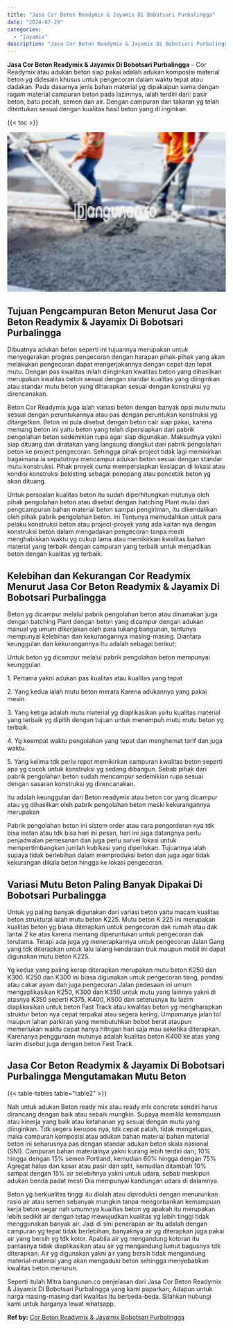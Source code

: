 ```yaml
---
title: "Jasa Cor Beton Readymix & Jayamix Di Bobotsari Purbalingga"
date: "2024-07-29"
categories: 
  - "jayamix"
description: "Jasa Cor Beton Readymix & Jayamix Di Bobotsari Purbalingga. Seperti itulah Mitra bangunan.co penjelasan dari Jasa Cor Beton Readymix & Jayamix Di Bobotsari P..."
---
```


**Jasa Cor Beton Readymix & Jayamix Di Bobotsari Purbalingga** – Cor Readymix atau adukan beton siap pakai adalah adukan komposisi material beton yg didesain khusus untuk pengecoran dalam waktu tepat atau dadakan. Pada dasarnya jenis bahan material yg dipakaipun sama dengan ragam material campuran beton pada lazimnya, ialah terdiri dari: pasir beton, batu pecah, semen dan air. Dengan campuran dan takaran yg telah ditentukan sesuai dengan kualitas hasil beton yang di inginkan.

{{< toc >}}

![Jasa Cor Beton Readymix & Jayamix Di Bobotsari Purbalingga](/images/jasa-cor-readymix-04.png)

## Tujuan Pengcampuran Beton Menurut Jasa Cor Beton Readymix & Jayamix Di Bobotsari Purbalingga

Dibuatnya adukan beton seperti ini tujuannya merupakan untuk menyegerakan progres pengecoran dengan harapan pihak-pihak yang akan melakukan pengecoran dapat mengerjakannya dengan cepat dan tepat mutu. Dengan pas kwalitas inilah diinginkan kwalitas beton yang dihasilkan merupakan kwalitas beton sesuai dengan standar kualitas yang diinginkan atau standar mutu beton yang diharapkan sesuai dengan konstruksi yg direncanakan.

Beton Cor Readymix juga ialah variasi beton dengan banyak opsi mutu mutu sesuai dengan peruntukannya atau pas dengan peruntukan konstruksi yg ditargetkan. Beton ini pula disebut dengan beton cair siap pakai, karena memang beton ini yaitu beton yang telah dipersiapkan dari pabrik pengolahan beton sedemikian rupa agar siap digunakan. Maksudnya yakni siap dituang dan diratakan yang langsung diangkut dari pabrik pengolahan beton ke project pengecoran. Sehingga pihak project tidak lagi memikirkan bagaimana ia sepatutnya mencampur adukan beton sesuai dengan standar mutu konstruksi. Pihak proyek cuma mempersiapkan kesiapan di lokasi atau kondisi konstruksi bekisting sebagai penopang atau pencetak beton yg akan dituang.

Untuk persoalan kualitas beton itu sudah diperhitungkan mutunya oleh pihak pengolahan beton atau disebut dengan batching Plant mulai dari pengcampuran bahan material beton sampai pengiriman, itu dikendalikan oleh pihak pabrik pengolahan beton. Ini Tentunya memudahkan untuk para pelaku konstruksi beton atau project-proyek yang ada kaitan nya dengan konstruksi beton dalam mengadakan pengecoran tanpa mesti menghabiskan waktu yg cukup lama atau memikirkan kwalitas bahan material yang terbaik dengan campuran yang terbaik untuk menjadikan beton dengan kualitas yg terbaik.

## Kelebihan dan Kekurangan Cor Readymix Menurut Jasa Cor Beton Readymix & Jayamix Di Bobotsari Purbalingga

Beton yg dicampur melalui pabrik pengolahan beton atau dinamakan juga dengan batching Plant dengan beton yang dicampur dengan adukan manual yg umum dikerjakan oleh para tukang bangunan, tentunya mempunyai kelebihan dan kekurangannya masing-masing. Diantara keunggulan dan kekurangannya Itu adalah sebagai berikut;

Untuk beton yg dicampur melalui pabrik pengolahan beton mempunyai keunggulan

1\. Pertama yakni adukan pas kualitas atau kualitas yang tepat

2\. Yang kedua ialah mutu beton merata Karena adukannya yang pakai mesin.

3\. Yang ketiga adalah mutu material yg diaplikasikan yaitu kualitas material yang terbaik yg dipilih dengan tujuan untuk menempuh mutu mutu beton yg terbaik.

4\. Yg keempat waktu pengolahan yang tepat dan menghemat tarif dan juga waktu.

5\. Yang kelima tdk perlu repot memikirkan campuran kwalitas beton seperti apa yg cocok untuk konstruksi yg sedang dibangun. Sebab pihak dari pabrik pengolahan beton sudah mencampur sedemikian rupa sesuai dengan sasaran konstruksi yg direncanakan.

Itu adalah keunggulan dari Beton readymix atau beton cor yang dicampur atau yg dihasilkan oleh pabrik pengolahan beton meski kekurangannya merupakan

Pabrik pengolahan beton ini sistem order atau cara pengorderan nya tdk bisa instan atau tdk bisa hari ini pesan, hari ini juga datangnya perlu penjadwalan pemesanan dan juga perlu survei lokasi untuk mempertimbangkan jumlah kubikasi yang diperlukan. Tujuannya ialah supaya tidak berlebihan dalam memproduksi beton dan juga agar tidak kekurangan dikala beton hingga ke lokasi pengecoran.

## Variasi Mutu Beton Paling Banyak Dipakai Di Bobotsari Purbalingga

Untuk yg paling banyak digunakan dari variasi beton yaitu macam kualitas beton struktural ialah mutu beton K225. Mutu beton K 225 ini merupakan kualitas beton yg biasa diterapkan untuk pengecoran dak rumah atau dak lantai 2 ke atas karena memang diperuntukan untuk pengecoran dak terutama. Tetapi ada juga yg menerapkannya untuk pengecoran Jalan Gang yang tdk diterapkan untuk lalu lalang kendaraan truk maupun mobil ini dapat digunakan mutu beton K225.

Yg kedua yang paling kerap diterapkan merupakan mutu beton K250 dan K300. K250 dan K300 ini biasa digunakan untuk pengecoran tiang, pondasi atau cakar ayam dan juga pengecoran Jalan pedesaan ini umum mengaplikasikan K250, K300 dan K350 untuk mutu yang lainnya yakni di atasnya K350 seperti K375, K400, K500 dan seterusnya itu lazim diaplikasikan untuk beton Fast Track atau kwalitas beton yg mengharapkan struktur beton nya cepat terpakai atau segera kering. Umpamanya jalan tol maupun lahan parkiran yang membutuhkan bobot berat ataupun memerlukan waktu cepat hanya hitngan hari saja mau seketika diterapkan. Karenanya penggunaan mutunya adalah kualitas beton K400 ke atas yang lazim disebut juga dengan beton Fast Track.

## Jasa Cor Beton Readymix & Jayamix Di Bobotsari Purbalingga Mengutamakan Mutu Beton

{{< table-tables table="table2" >}}

Nah untuk adukan Beton ready mix atau ready mix concrete sendiri harus dirancang dengan baik atau sebaik mungkin. Supaya memiliki kemampuan atau kinerja yang baik atau ketahanan yg sesuai dengan mutu yang diinginkan. Tdk segera keropos nya, tdk cepat patah, tidak mengelupas, maka campuran komposisi atau adukan bahan material bahan material beton ini seharusnya pas dengan standar adukan beton skala nasional (SNI). Campuran bahan materialnya yakni kurang lebih terdiri dari; 10% hingga dengan 15% semen Portland, kemudian 60% hingga dengan 75% Agregat halus dan kasar atau pasir dan split, kemudian ditambah 10% sampai dengan 15% air selebihnya yakni untuk udara, sebab meskipun adukan benda padat mesti Dia mempunyai kandungan udara di dalamnya.

Beton yg berkualitas tinggi itu diolah atau diproduksi dengan menurunkan rasio air atau semen sebanyak mungkin tanpa mengorbankan kemampuan kerja beton segar nah umumnya kualitas beton yg apakah itu merupakan lebih sedikit air dengan tetap mewujudkan kualitas yg lebih tinggi tidak menggunakan banyak air. Jadi di sini penerapan air Itu adalah dengan campuran yg tepat tidak berlebihan, banyaknya air yg diterapkan juga pakai air yang bersih yg tdk kotor. Apabila air yg mengandung kotoran itu pantasnya tidak diaplikasikan atau air yg mengandung lumut bagusnya tdk diterapkan. Air yg digunakan yakni air yang bersih tidak mengandung material-material yang akan mengaduki beton sehingga menyebabkan kwalitas beton menurun.

Seperti itulah Mitra bangunan.co penjelasan dari Jasa Cor Beton Readymix & Jayamix Di Bobotsari Purbalingga yang kami paparkan, Adapun untuk harga masing-masing dari kwalitas itu berbeda-beda. Silahkan hubungi kami untuk harganya lewat whatsapp.

**Ref by:** [Cor Beton Readymix & Jayamix Bobotsari Purbalingga](https://id.wikipedia.org/wiki/Cor)
